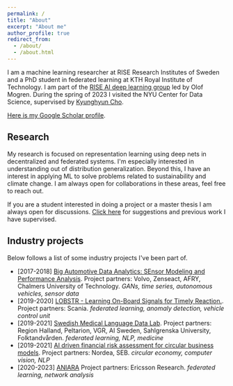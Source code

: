 ```yaml
---
permalink: /
title: "About"
excerpt: "About me"
author_profile: true
redirect_from: 
  - /about/
  - /about.html
---
```


I am a machine learning researcher at RISE Research Institutes of Sweden and a PhD student in federated learning at KTH Royal Institute of Technology. I am part of the [RISE AI deep learning group](http://mogren.one/group/) led by Olof Mogren. During the spring of 2023 I visited the NYU Center for Data Science, supervised by [Kyunghyun Cho](https://kyunghyuncho.me/).

[Here is my Google Scholar profile](https://scholar.google.se/citations?user=Ft52aSsAAAAJ).

## Research

My research is focused on representation learning using deep nets in decentralized and federated systems. I'm especially interested in understanding out of distribution generalization. Beyond this, I have an interest in applying ML to solve problems related to sustainability and climate change. I am always open for collaborations in these areas, feel free to reach out.

If you are a student interested in doing a project or a master thesis I am always open for discussions. [Click here](https://edvinli.github.io/students/) for suggestions and previous work I have supervised.

## Industry projects

Below follows a list of some industry projects I've been part of.

- [2017-2018] [Big Automotive Data Analytics: SEnsor Modeling and Performance Analysis](https://www.vinnova.se/en/p/big-automotive-data-analytics-sensor-modeling-and-performance-analysis-bada-sempa/). Project partners: Volvo, Zenseact, AFRY, Chalmers University of Technology. _GANs, time series, autonomous vehicles, sensor data_
- [2019-2020] [LOBSTR - Learning On-Board Signals for Timely Reaction.](https://www.vinnova.se/en/p/lobstr---learning-on-board-signals-for-timely-reaction/). Project partners: Scania. _federated learning, anomaly detection, vehicle control unit_
- [2019-2021] [Swedish Medical Language Data Lab](https://www.ri.se/sv/vad-vi-gor/projekt/swedish-medical-language-data-lab). Project partners: Region Halland, Peltarion, VGR, AI Sweden, Sahlgrenska University, Folktandvården. _federated learning, NLP, medicine_
- [2019-2021] [AI driven financial risk assessment for circular business models](https://www.ri.se/en/what-we-do/projects/ai-driven-financial-risk-assessment-for-circular-business-models). Project partners: Nordea, SEB. _circular economy, computer vision, NLP_
- [2020-2023] [ANIARA](https://aniara.ai-net.tech/) Project partners: Ericsson Research. _federated learning, network analysis_
